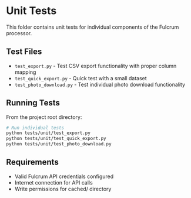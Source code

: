 # Unit Tests

This folder contains unit tests for individual components of the Fulcrum processor.

## Test Files

- `test_export.py` - Test CSV export functionality with proper column mapping
- `test_quick_export.py` - Quick test with a small dataset 
- `test_photo_download.py` - Test individual photo download functionality

## Running Tests

From the project root directory:

```bash
# Run individual tests
python tests/unit/test_export.py
python tests/unit/test_quick_export.py
python tests/unit/test_photo_download.py
```

## Requirements

- Valid Fulcrum API credentials configured
- Internet connection for API calls
- Write permissions for cached/ directory